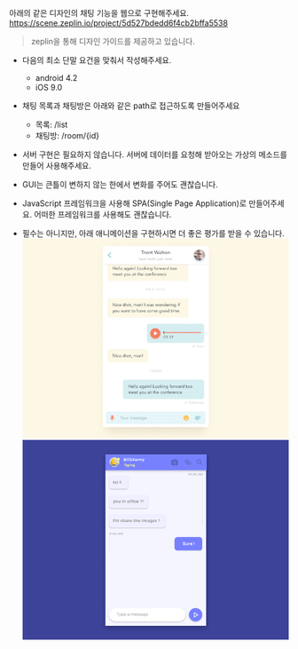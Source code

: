 아래의 같은 디자인의 채팅 기능을 웹으로 구현해주세요. <br/>
https://scene.zeplin.io/project/5d527bdedd6f4cb2bffa5538

> zeplin을 통해 디자인 가이드를 제공하고 있습니다. <br/>

- 다음의 최소 단말 요건을 맞춰서 작성해주세요.
  - android 4.2
  - iOS 9.0
- 채팅 목록과 채팅방은 아래와 같은 path로 접근하도록 만들어주세요

  - 목록: /list
  - 채팅방: /room/{id}

- 서버 구현은 필요하지 않습니다. 서버에 데이터를 요청해 받아오는 가상의 메소드를 만들어 사용해주세요.
- GUI는 큰틀이 변하지 않는 한에서 변화를 주어도 괜찮습니다.
- JavaScript 프레임워크을 사용해 SPA(Single Page Application)로 만들어주세요. 어떠한 프레임워크를 사용해도 괜찮습니다.

- 필수는 아니지만, 아래 애니메이션을 구현하시면 더 좋은 평가를 받을 수 있습니다.
  ![목록->채팅](scene1.gif)
  ![채팅->사진추가](scene2.gif)

